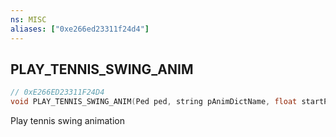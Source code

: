 ```yaml
---
ns: MISC
aliases: ["0xe266ed23311f24d4"]
---
```

## PLAY_TENNIS_SWING_ANIM

```c
// 0xE266ED23311F24D4
void PLAY_TENNIS_SWING_ANIM(Ped ped, string pAnimDictName, float startPhase, float playRate, bool slowBlend);
```

Play tennis swing animation

